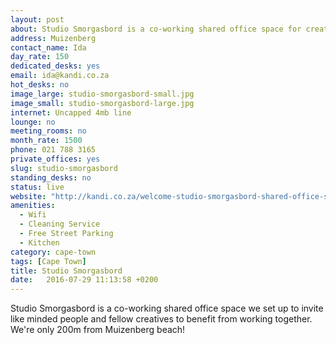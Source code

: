 ```yaml
---
layout: post
about: Studio Smorgasbord is a co-working shared office space for creatives, designers, illustrators, web developers, photographers and general happy folk.
address: Muizenberg
contact_name: Ida
day_rate: 150
dedicated_desks: yes
email: ida@kandi.co.za
hot_desks: no
image_large: studio-smorgasbord-small.jpg
image_small: studio-smorgasbord-large.jpg
internet: Uncapped 4mb line
lounge: no
meeting_rooms: no
month_rate: 1500
phone: 021 788 3165
private_offices: yes
slug: studio-smorgasbord
standing_desks: no
status: live
website: "http://kandi.co.za/welcome-studio-smorgasbord-shared-office-space-muizenberg/"
amenities:
  - Wifi
  - Cleaning Service
  - Free Street Parking
  - Kitchen
category: cape-town
tags: [Cape Town]
title: Studio Smorgasbord
date:   2016-07-29 11:13:58 +0200
---
```

Studio Smorgasbord is a co-working shared office space we set up to invite like minded people and fellow creatives to benefit from working together. We're only 200m from Muizenberg beach!

